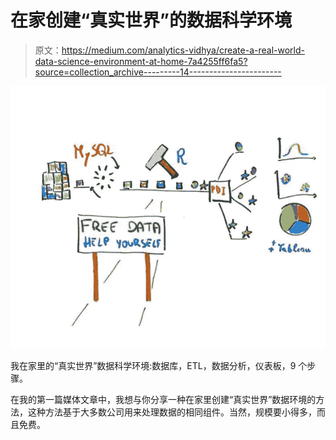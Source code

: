 # 在家创建“真实世界”的数据科学环境

> 原文：<https://medium.com/analytics-vidhya/create-a-real-world-data-science-environment-at-home-7a4255ff6fa5?source=collection_archive---------14----------------------->

![](img/10a3db3376361684931722a1ea300fba.png)

我在家里的“真实世界”数据科学环境:数据库，ETL，数据分析，仪表板，9 个步骤。

在我的第一篇媒体文章中，我想与你分享一种在家里创建“真实世界”数据环境的方法，这种方法基于大多数公司用来处理数据的相同组件。当然，规模要小得多，而且免费。